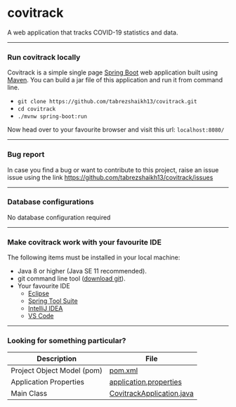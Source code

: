 # covitrack
A web application that tracks COVID-19 statistics and data.

----
### Run covitrack locally
Covitrack is a simple single page [Spring Boot](https://spring.io/) web application built using [Maven](https://www.apache.org/).
You can build a jar file of this application and run it from command line.

- `git clone https://github.com/tabrezshaikh13/covitrack.git`
- `cd covitrack`
- `./mvnw spring-boot:run`

Now head over to your favourite browser and visit this url: `localhost:8080/`

----
### Bug report
In case you find a bug or want to contribute to this project, raise an issue issue using the link https://github.com/tabrezshaikh13/covitrack/issues

----
### Database configurations
No database configuration required

----
### Make covitrack work with your favourite IDE
The following items must be installed in your local machine:
- Java 8 or higher (Java SE 11 recommended).
- git command line tool ([download git](https://git-scm.com/download/win)).
- Your favourite IDE
	- [Eclipse](https://www.eclipse.org/downloads/)
	- [Spring Tool Suite](https://spring.io/tools)
	- [IntelliJ IDEA](https://www.jetbrains.com/idea/download/#section=windows)
	- [VS Code](https://code.visualstudio.com/)

----
### Looking for something particular?
| Description | File |
| ------------ | ------------ |
| Project Object Model (pom) | [pom.xml](https://github.com/tabrezshaikh13/covitrack/blob/main/pom.xml) |
| Application Properties | [application.properties](https://github.com/tabrezshaikh13/covitrack/blob/main/src/main/resources/application.properties) |
| Main Class | [CovitrackApplication.java](https://github.com/tabrezshaikh13/covitrack/blob/main/src/main/java/com/example/covitrack/CovitrackApplication.java) |
